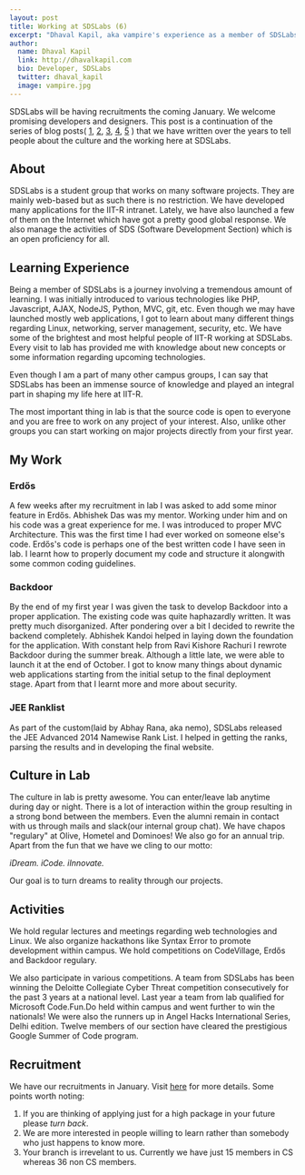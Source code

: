 ```yaml
---
layout: post
title: Working at SDSLabs (6)
excerpt: "Dhaval Kapil, aka vampire's experience as a member of SDSLabs"
author:
  name: Dhaval Kapil
  link: http://dhavalkapil.com
  bio: Developer, SDSLabs
  twitter: dhaval_kapil
  image: vampire.jpg
---
```


SDSLabs will be having recruitments the coming January. We welcome promising developers and designers. This post is a continuation of the series of blog posts( [1](https://blog.sdslabs.co/2012/01/work-at-the-sds), [2](https://blog.sdslabs.co/2012/12/working-at-sdslabs), [3](https://blog.sdslabs.co/2012/12/sdslabs-my-experiences), [4](https://blog.sdslabs.co/2013/12/working-sdslabs-4), [5](https://blog.sdslabs.co/2013/12/working-sdslabs-5) ) that we have written over the years to tell people about the culture and the working here at SDSLabs.

## About

SDSLabs is a student group that works on many software projects. They are mainly web-based but as such there is no restriction. We have developed many applications for the IIT-R intranet. Lately, we have also launched a few of them on the Internet which have got a pretty good global response. We also manage the activities of SDS (Software Development Section) which is an open proficiency for all.

## Learning Experience

Being a member of SDSLabs is a journey involving a tremendous amount of learning. I was initially introduced to various technologies like PHP, Javascript, AJAX, NodeJS, Python, MVC, git, etc. Even though we may have launched mostly web applications, I got to learn about many different things regarding Linux, networking, server management, security, etc. We have some of the brightest and most helpful people of IIT-R working at SDSLabs. Every visit to lab has provided me with knowledge about new concepts or some information regarding upcoming technologies.

Even though I am a part of many other campus groups, I can say that SDSLabs has been an immense source of knowledge and played an integral part in shaping my life here at IIT-R.

The most important thing in lab is that the source code is open to everyone and you are free to work on any project of your interest. Also, unlike other groups you can start working on major projects directly from your first year. 

## My Work

### Erdős

A few weeks after my recruitment in lab I was asked to add some minor feature in Erdős. Abhishek Das was my mentor. Working under him and on his code was a great experience for me. I was introduced to proper MVC Architecture. This was the first time I had ever worked on someone else's code. Erdős's code is perhaps one of the best written code I have seen in lab. I learnt how to properly document my code and structure it alongwith some common coding guidelines.

### Backdoor

By the end of my first year I was given the task to develop Backdoor into a proper application. The existing code was quite haphazardly written. It was pretty much disorganized. After pondering over a bit I decided to rewrite the backend completely. Abhishek Kandoi helped in laying down the foundation for the application. With constant help from Ravi Kishore Rachuri I rewrote Backdoor during the summer break. Although a little late, we were able to launch it at the end of October. I got to know many things about dynamic web applications starting from the initial setup to the final deployment stage. Apart from that I learnt more and more about security.

### JEE Ranklist

As part of the custom(laid by Abhay Rana, aka nemo), SDSLabs released the JEE Advanced 2014 Namewise Rank List. I helped in getting the ranks, parsing the results and in developing the final website.

## Culture in Lab

The culture in lab is pretty awesome. You can enter/leave lab anytime during day or night. There is a lot of interaction within the group resulting in a strong bond between the members. Even the alumni remain in contact with us through mails and slack(our internal group chat). We have chapos "regulary" at Olive, Hometel and Dominoes! We also go for an annual trip. Apart from the fun that we have we cling to our motto:

_iDream. iCode. iInnovate._

Our goal is to turn dreams to reality through our projects.

## Activities

We hold regular lectures and meetings regarding web technologies and Linux. We also organize hackathons like Syntax Error to promote development within campus. We hold competitions on CodeVillage, Erdős and Backdoor regulary.

We also participate in various competitions. A team from SDSLabs has been winning the Deloitte Collegiate Cyber Threat competition consecutively for the past 3 years at a national level. Last year a team from lab qualified for Microsoft Code.Fun.Do held within campus and went further to win the nationals! We were also the runners up in Angel Hacks International Series, Delhi edition. Twelve members of our section have cleared the prestigious Google Summer of Code program.

## Recruitment

We have our recruitments in January. Visit [here](https://join.sdslabs.co/) for more details. Some points worth noting:

1. If you are thinking of applying just for a high package in your future please _turn back_.
2. We are more interested in people willing to learn rather than somebody who just happens to know more.
2. Your branch is irrevelant to us. Currently we have just 15 members in CS whereas 36 non CS members.